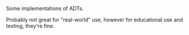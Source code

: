 Some implementations of ADTs.

Probably not great for "real-world" use, however for educational use and testing, they're fine.